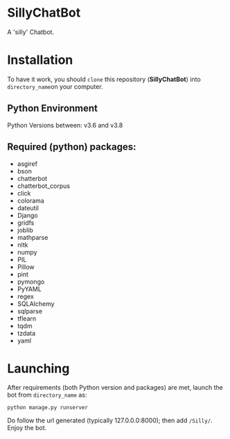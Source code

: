 # SillyChatBot
A 'silly' Chatbot.

# Installation
To have it work, you should `clone` this repository (**SillyChatBot**) into `directory_name`on your computer.
## Python Environment
Python Versions between: v3.6 and v3.8
## Required (python) packages:
- asgiref
- bson
- chatterbot
- chatterbot_corpus
- click
- colorama
- dateutil
- Django
- gridfs
- joblib
- mathparse
- nltk
- numpy
- PIL
- Pillow
- pint
- pymongo
- PyYAML
- regex
- SQLAlchemy
- sqlparse
- tflearn
- tqdm
- tzdata
- yaml

# Launching
After requirements (both Python version and packages) are met, launch the bot from `directory_name` as:
```
python manage.py runserver
```
Do follow the url generated (typically 127.0.0.0:8000); then add `/Silly/`.  
Enjoy the bot.
